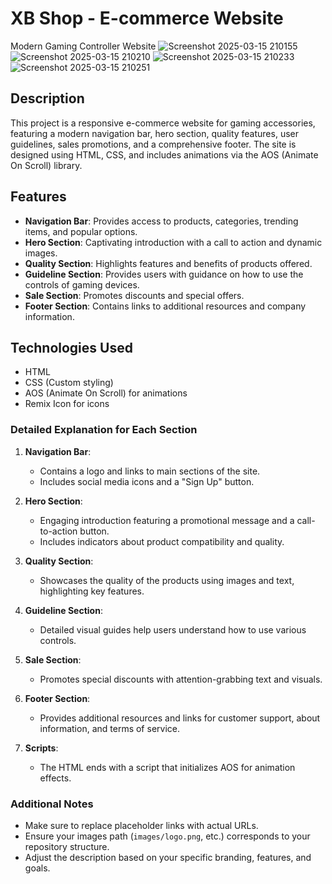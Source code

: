 # XB Shop - E-commerce Website
Modern Gaming Controller Website
![Screenshot 2025-03-15 210155](https://github.com/user-attachments/assets/d9806865-d86b-4256-a3f5-9fbb49e24e59)
![Screenshot 2025-03-15 210210](https://github.com/user-attachments/assets/d9b68c65-2bb1-44f0-8b32-73950eacccb4)
![Screenshot 2025-03-15 210233](https://github.com/user-attachments/assets/58630b5b-adb9-408d-be38-017350e12eeb)
![Screenshot 2025-03-15 210251](https://github.com/user-attachments/assets/10320e3e-2fed-4612-9308-7d482fb1e22a)

## Description

This project is a responsive e-commerce website for gaming accessories, featuring a modern navigation bar, hero section, quality features, user guidelines, sales promotions, and a comprehensive footer. The site is designed using HTML, CSS, and includes animations via the AOS (Animate On Scroll) library.

## Features
- **Navigation Bar**: Provides access to products, categories, trending items, and popular options.
- **Hero Section**: Captivating introduction with a call to action and dynamic images.
- **Quality Section**: Highlights features and benefits of products offered.
- **Guideline Section**: Provides users with guidance on how to use the controls of gaming devices.
- **Sale Section**: Promotes discounts and special offers.
- **Footer Section**: Contains links to additional resources and company information.

## Technologies Used
- HTML
- CSS (Custom styling)
- AOS (Animate On Scroll) for animations
- Remix Icon for icons


  
### Detailed Explanation for Each Section

1. **Navigation Bar**:
   - Contains a logo and links to main sections of the site.
   - Includes social media icons and a "Sign Up" button.

2. **Hero Section**:
   - Engaging introduction featuring a promotional message and a call-to-action button.
   - Includes indicators about product compatibility and quality.

3. **Quality Section**:
   - Showcases the quality of the products using images and text, highlighting key features.

4. **Guideline Section**:
   - Detailed visual guides help users understand how to use various controls.

5. **Sale Section**:
   - Promotes special discounts with attention-grabbing text and visuals.

6. **Footer Section**:
   - Provides additional resources and links for customer support, about information, and terms of service.

7. **Scripts**:
   - The HTML ends with a script that initializes AOS for animation effects.

### Additional Notes
- Make sure to replace placeholder links with actual URLs.
- Ensure your images path (`images/logo.png`, etc.) corresponds to your repository structure.
- Adjust the description based on your specific branding, features, and goals.
